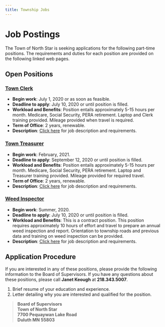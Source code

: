 ```yaml
---
title: Township Jobs
---
```


# Job Postings
The Town of North Star is seeking applications for the following part-time positions.
The requirements and duties for each position are provided on the following linked web pages.

Open Positions
--------------
### [Town Clerk](./clerk.md)
* **Begin work**:  July 1, 2020 or as soon as feasible.
* **Deadline to apply**:  July 10, 2020 or until position is filled.
* **Workload and Benefits**:  Position entails approximately 5-15 hours per month.  Medicare, Social Security, PERA retirement.  Laptop and Clerk training provided. Mileage provided when travel is required.
* **Term of Office**:  2 years, renewable.
* **Description**: [Click here](./clerk.md) for job description and requirements.

### [Town Treasurer](./treasurer.md)
* **Begin work**:  February, 2021.
* **Deadline to apply**:  September 12, 2020 or until position is filled.
* **Workload and Benefits**: Position entails approximately 5-15 hours per month.  Medicare, Social Security, PERA retirement.  Laptop and Treasurer training provided.  Mileage provided for required travel.
* **Term of Office**:  2 years, renewable.
* **Description**: [Click here](./treasurer.md) for job description and requirements.

### [Weed Inspector](./weedinspector.md)
* **Begin work**:  Summer, 2020.
* **Deadline to apply**:  July 10, 2020 or until position is filled.
* **Workload and Benefits**:  This is a contract position.  This position requires approximately 10 hours of effort and travel to prepare an annual weed inspection and report.  Orientation to township roads and previous data and training on weed inspection can be provided.
* **Description**: [Click here](./weedinspector.md) for job description and requirements.

Application Procedure
---------------------
If you are interested in any of these positions, please provide the following information
to the Board of Supervisors.  If you have any questions about these positions, please
call **Janet Keough** at **218.343.5007**. 

1) Brief resume of your education and experience.
2) Letter detailing why you are interested and qualified for the position.

> **Board of Supervisors**<br>
> **Town of North Star**<br>
> **7700 Pequaywan Lake Road**<br>
> **Duluth MN 55803**
